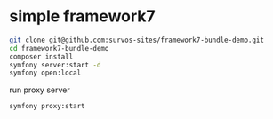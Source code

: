 # simple framework7

```bash
git clone git@github.com:survos-sites/framework7-bundle-demo.git
cd framework7-bundle-demo
composer install
symfony server:start -d
symfony open:local
```

run proxy server
```bash
symfony proxy:start
```